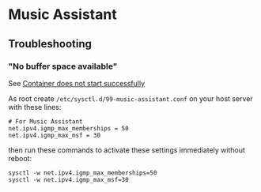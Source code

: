 # Music Assistant

## Troubleshooting

### "No buffer space available"

See [Container does not start successfully](https://github.com/music-assistant/hass-music-assistant/issues/1804)

As root create `/etc/sysctl.d/99-music-assistant.conf` on your host server with these lines:
```
# For Music Assistant
net.ipv4.igmp_max_memberships = 50
net.ipv4.igmp_max_msf = 30
```

then run these commands to activate these settings immediately without reboot:
```
sysctl -w net.ipv4.igmp_max_memberships=50
sysctl -w net.ipv4.igmp_max_msf=30
```

